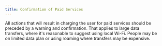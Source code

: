 ```yaml
---
title: Confirmation of Paid Services
---
```

All actions that will result in charging the user for paid services should be preceded by a warning and confirmation. That applies to large data transfers, where it's reasonable to suggest using local Wi-Fi. People may be on limited data plan or using roaming where transfers may be expensive.

